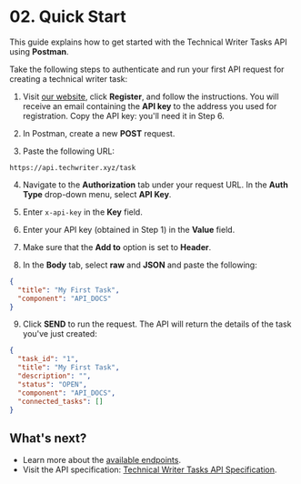 # 02. Quick Start

This guide explains how to get started with the Technical Writer Tasks API using **Postman**.

Take the following steps to authenticate and run your first API request for creating a technical writer task:

1. Visit [our website](), click **Register**, and follow the instructions. You will receive an email containing the **API key** to the address you used for registration. Copy the API key: you'll need it in Step 6.

2. In Postman, create a new **POST** request.

3. Paste the following URL:

```http
https://api.techwriter.xyz/task
```
4. Navigate to the **Authorization** tab under your request URL. In the **Auth Type** drop-down menu, select **API Key**.

5. Enter `x-api-key` in the **Key** field.

6. Enter your API key (obtained in Step 1) in the **Value** field.

7. Make sure that the **Add to** option is set to **Header**.

8. In the **Body** tab, select **raw** and **JSON** and paste the following:

```json
{
  "title": "My First Task",
  "component": "API_DOCS"
}
```
9. Click **SEND** to run the request. The API will return the details of the task you've just created:

```json
{
  "task_id": "1",
  "title": "My First Task",
  "description": "",
  "status": "OPEN",
  "component": "API_DOCS",
  "connected_tasks": []
}
```
## What's next?

- Learn more about the [available endpoints](04-endpoints.md).
- Visit the API specification: [Technical Writer Tasks API Specification](05-open-api-spec.yaml).